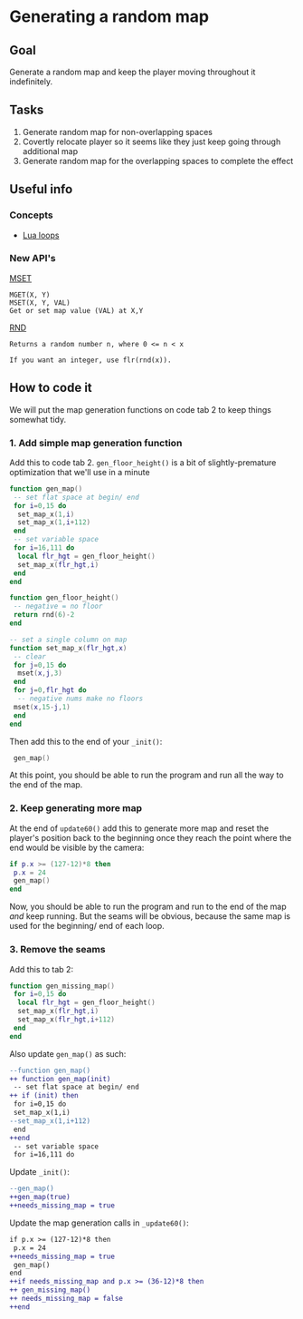 # Generating a random map

## Goal

Generate a random map and keep the player moving throughout it indefinitely.

## Tasks

1. Generate random map for non-overlapping spaces
2. Covertly relocate player so it seems like they just keep going through additional map
3. Generate random map for the overlapping spaces to complete the effect

## Useful info
### Concepts
- [Lua loops](https://www.lexaloffle.com/dl/docs/pico-8_manual.html#Loops)

### New API's
[MSET](https://www.lexaloffle.com/dl/docs/pico-8_manual.html#MSET)
```
MGET(X, Y)
MSET(X, Y, VAL)
Get or set map value (VAL) at X,Y
```
[RND](https://www.lexaloffle.com/dl/docs/pico-8_manual.html#RND)
```
Returns a random number n, where 0 <= n < x

If you want an integer, use flr(rnd(x)).
```
## How to code it

We will put the map generation functions on code tab 2 to keep things somewhat tidy.

### 1. Add simple map generation function

Add this to code tab 2. `gen_floor_height()` is a bit of slightly-premature optimization that we'll use in a minute

```lua
function gen_map()
 -- set flat space at begin/ end
 for i=0,15 do
  set_map_x(1,i)
  set_map_x(1,i+112)
 end
 -- set variable space
 for i=16,111 do
  local flr_hgt = gen_floor_height()
  set_map_x(flr_hgt,i)
 end
end

function gen_floor_height()
 -- negative = no floor
 return rnd(6)-2
end

-- set a single column on map
function set_map_x(flr_hgt,x)
 -- clear
 for j=0,15 do
  mset(x,j,3)
 end
 for j=0,flr_hgt do
  -- negative nums make no floors
 mset(x,15-j,1)
 end
end
```

Then add this to the end of your `_init()`:

```lua
 gen_map()
```

At this point, you should be able to run the program and run all the way to the end of the map.

### 2. Keep generating more map

At the end of `update60()` add this to generate more map and reset the player's position back to the beginning once they reach the point where the end would be visible by the camera:

```lua
if p.x >= (127-12)*8 then
 p.x = 24
 gen_map()
end
```

Now, you should be able to run the program and run to the end of the map _and_ keep running. But the seams will be obvious, because the same map is used for the beginning/ end of each loop.

### 3. Remove the seams

Add this to tab 2:

```lua
function gen_missing_map()
 for i=0,15 do
  local flr_hgt = gen_floor_height()
  set_map_x(flr_hgt,i)
  set_map_x(flr_hgt,i+112)
 end
end
```

Also update `gen_map()` as such:

```diff
--function gen_map()
++ function gen_map(init)
 -- set flat space at begin/ end
++ if (init) then
 for i=0,15 do
 set_map_x(1,i)
--set_map_x(1,i+112)
 end
++end
 -- set variable space
 for i=16,111 do
```

Update `_init()`:

```diff
--gen_map()
++gen_map(true)
++needs_missing_map = true
```

Update the map generation calls in `_update60()`:

```diff
if p.x >= (127-12)*8 then
 p.x = 24
++needs_missing_map = true
 gen_map()
end
++if needs_missing_map and p.x >= (36-12)*8 then
++ gen_missing_map()
++ needs_missing_map = false
++end
```

